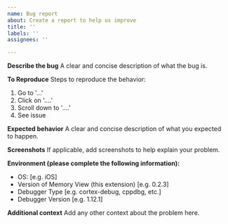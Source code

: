 ```yaml
---
name: Bug report
about: Create a report to help us improve
title: ''
labels: ''
assignees: ''

---
```


**Describe the bug**
A clear and concise description of what the bug is.

**To Reproduce**
Steps to reproduce the behavior:
1. Go to '...'
2. Click on '....'
3. Scroll down to '....'
4. See issue

**Expected behavior**
A clear and concise description of what you expected to happen.

**Screenshots**
If applicable, add screenshots to help explain your problem.

**Environment (please complete the following information):**
 - OS: [e.g. iOS]
 - Version of Memory View (this extension) [e.g. 0.2.3]
 - Debugger Type [e.g. cortex-debug, cppdbg, etc.]
 - Debugger Version [e.g. 1.12.1]

**Additional context**
Add any other context about the problem here.
